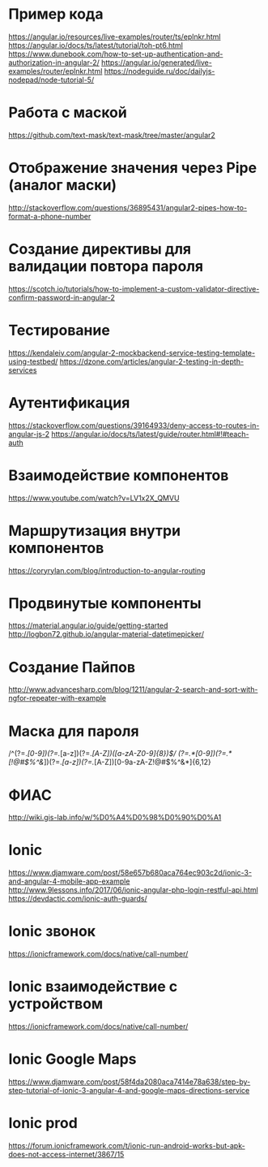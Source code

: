 Пример кода
==========
https://angular.io/resources/live-examples/router/ts/eplnkr.html
https://angular.io/docs/ts/latest/tutorial/toh-pt6.html
https://www.dunebook.com/how-to-set-up-authentication-and-authorization-in-angular-2/
https://angular.io/generated/live-examples/router/eplnkr.html
https://nodeguide.ru/doc/dailyjs-nodepad/node-tutorial-5/

Работа с маской
==========
https://github.com/text-mask/text-mask/tree/master/angular2

Отображение значения через Pipe (аналог маски)
==========
http://stackoverflow.com/questions/36895431/angular2-pipes-how-to-format-a-phone-number

Создание директивы для валидации повтора пароля
==========
https://scotch.io/tutorials/how-to-implement-a-custom-validator-directive-confirm-password-in-angular-2

Тестирование
==========
https://kendaleiv.com/angular-2-mockbackend-service-testing-template-using-testbed/
https://dzone.com/articles/angular-2-testing-in-depth-services

Аутентификация
==========
https://stackoverflow.com/questions/39164933/deny-access-to-routes-in-angular-js-2
https://angular.io/docs/ts/latest/guide/router.html#!#teach-auth

Взаимодействие компонентов
==========
https://www.youtube.com/watch?v=LV1x2X_QMVU

Маршрутизация внутри компонентов
==========
https://coryrylan.com/blog/introduction-to-angular-routing

Продвинутые компоненты
==========
https://material.angular.io/guide/getting-started
http://logbon72.github.io/angular-material-datetimepicker/

Создание Пайпов
==========
http://www.advancesharp.com/blog/1211/angular-2-search-and-sort-with-ngfor-repeater-with-example

Маска для пароля
==========
/^(?=.*[0-9])(?=.*[a-z])(?=.*[A-Z])([a-zA-Z0-9]{8})$/
(?=.*[0-9])(?=.*[!@#$%^&*])(?=.*[a-z])(?=.*[A-Z])[0-9a-zA-Z!@#$%^&*]{6,12}

ФИАС
==========
http://wiki.gis-lab.info/w/%D0%A4%D0%98%D0%90%D0%A1

Ionic
==========
https://www.djamware.com/post/58e657b680aca764ec903c2d/ionic-3-and-angular-4-mobile-app-example
http://www.9lessons.info/2017/06/ionic-angular-php-login-restful-api.html
https://devdactic.com/ionic-auth-guards/

Ionic звонок
==========
https://ionicframework.com/docs/native/call-number/

Ionic взаимодействие с устройством
==========
https://ionicframework.com/docs/native/call-number/

Ionic Google Maps
==========
https://www.djamware.com/post/58f4da2080aca7414e78a638/step-by-step-tutorial-of-ionic-3-angular-4-and-google-maps-directions-service

Ionic prod
==========
https://forum.ionicframework.com/t/ionic-run-android-works-but-apk-does-not-access-internet/3867/15